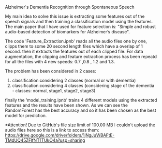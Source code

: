 Alzheimer's Dementia Recognition through Spontaneous Speech


My main idea to solve this issue is extracting some features out of the speech signals and then training a classification model using the features. The main paper that I have used for feature selection is: "Simple and robust audio-based detection of biomarkers for Alzheimer’s disease". 

The code 'Feature_Extraction.ipnb' reads all the audio files one by one, clipps them to some 20 second length files which have a overlap of 1 second. then it extracts the features out of each clipped file. For data augmentation, the clipping and feature extraction process has been repeatd for all the files with 4 new speeds: 0.7 ,0.8 , 1.2 and 1.3.

The problem has been considered in 2 cases: 
1. classification considering 2 classes (normal or with dementia)
2. classification considering 4 classes (considering stage of the dementia - classes: normal, stage1, stage2, stage3)

finally the 'model_training.ipnb' trains  4 different models using the extracted features and the results have been shown. As we can see the RandomForest has the best accuracy and so it has been chosen as the best model for prediction.


*Attention! Due to GitHub's file size limit of 100.00 MB I couldn't upload the audio files here so this is a link to access them: https://drive.google.com/drive/folders/1jNgJuWBAFtE-TMdUQ45ZFlfNT1TUkO4a?usp=sharing
